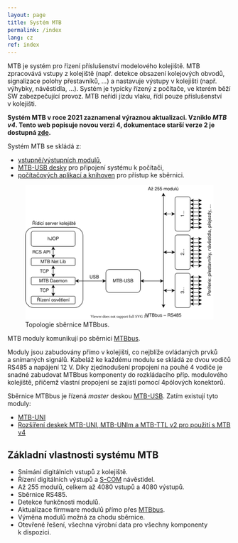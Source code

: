 ```yaml
---
layout: page
title: Systém MTB
permalink: /index
lang: cz
ref: index
---
```


MTB je systém pro řízení příslušenství modelového kolejiště. MTB zpracovává
vstupy z kolejiště (např. detekce obsazení kolejových obvodů, signalizace
polohy přestavníků, ...) a nastavuje výstupy v kolejišti (např. výhybky,
návěstidla, ...). Systém je typicky řízený z počítače, ve kterém běží SW
zabezpečující provoz. MTB neřídí jízdu vlaku, řídí pouze příslušenství
v kolejišti.

**Systém MTB v roce 2021 zaznamenal výraznou aktualizaci. Vzniklo *MTB v4*.
Tento web popisuje novou verzi 4, dokumentace starší verze 2 je dostupná
[zde](/cz/v2).**

Systém MTB se skládá z:
 * [vstupně/výstupních modulů](/cz/v4/modules),
 * [MTB-USB desky](/cz/v4/usb) pro připojení systému k počítači,
 * [počítačových aplikací a knihoven](/cz/v4/daemon) pro přístup ke sběrnici.

<figure>
<img src="/assets/img/mtbv4-topology.svg" alt="Topologie sběrnice MTBbus" />
<figcaption>Topologie sběrnice MTBbus.</figcaption>
</figure>

MTB moduly komunikují po sběrnici [MTBbus](/cz/v4/bus).

Moduly jsou zabudovány přímo v kolejišti, co nejblíže ovládaných
prvků a snímaných signálů. Kabeláž ke každému modulu se skládá ze dvou
vodičů RS485 a napájení 12 V. Díky zjednodušení propojení na pouhé 4 vodiče
je snadné zabudovat MTBbus komponenty do rozkládacího příp. modulového
kolejiště, přičemž vlastní propojení se zajistí pomocí 4pólových konektorů.

Sběrnice MTBbus je řízená *master* deskou [MTB-USB](/cz/v4/usb). Zatím existují tyto
moduly:

 * [MTB-UNI](/cz/v4/uni)
 * [Rozšíření deskek MTB-UNI, MTB-UNIm a MTB-TTL v2 pro použití s MTB v4](/cz/v4/mtb-2-avr)

## Základní vlastnosti systému MTB

 * Snímání digitálních vstupů z kolejiště.
 * Řízení digitálních výstupů a [S-COM](https://www.mtb-model.com/elektro/s-com.htm) návěstidel.
 * Až 255 modulů, celkem až 4080 vstupů a 4080 výstupů.
 * Sběrnice RS485.
 * Detekce funkčnosti modulů.
 * Aktualizace firmware modulů přímo přes [MTBbus](/cz/v4/bus).
 * Výměna modulů možná za chodu sběrnice.
 * Otevřené řešení, všechna výrobní data pro všechny komponenty k dispozici.
